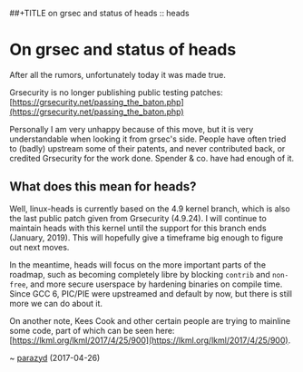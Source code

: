##+TITLE on grsec and status of heads :: heads

On grsec and status of heads
============================

After all the rumors, unfortunately today it was made true.

Grsecurity is no longer publishing public testing patches:
[https://grsecurity.net/passing_the_baton.php](https://grsecurity.net/passing_the_baton.php)

Personally I am very unhappy because of this move, but it is very understandable
when looking it from grsec's side. People have often tried to (badly) upstream
some of their patents, and never contributed back, or credited Grsecurity for
the work done. Spender & co. have had enough of it.


What does this mean for heads?
------------------------------

Well, linux-heads is currently based on the 4.9 kernel branch, which is also the
last public patch given from Grsecurity (4.9.24). I will continue to maintain
heads with this kernel until the support for this branch ends (January, 2019).
This will hopefully give a timeframe big enough to figure out next moves.

In the meantime, heads will focus on the more important parts of the roadmap,
such as becoming completely libre by blocking `contrib` and `non-free`, and more
secure userspace by hardening binaries on compile time. Since GCC 6, PIC/PIE
were upstreamed and default by now, but there is still more we can do about it.

On another note, Kees Cook and other certain people are trying to mainline some
code, part of which can be seen here:
[https://lkml.org/lkml/2017/4/25/900](https://lkml.org/lkml/2017/4/25/900).

~ [parazyd](mailto:parazyd@dyne.org) (2017-04-26)
